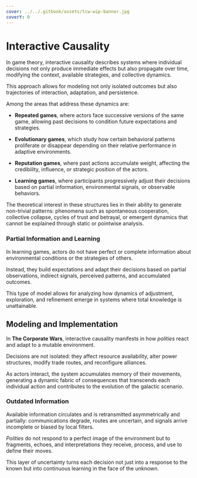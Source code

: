 ```yaml
---
cover: ../../.gitbook/assets/tcw-wip-banner.jpg
coverY: 0
---
```


# Interactive Causality

In game theory, interactive causality describes systems where individual decisions not only produce immediate effects but also propagate over time, modifying the context, available strategies, and collective dynamics.

This approach allows for modeling not only isolated outcomes but also trajectories of interaction, adaptation, and persistence.

Among the areas that address these dynamics are:

- **Repeated games**, where actors face successive versions of the same game, allowing past decisions to condition future expectations and strategies.
  
- **Evolutionary games**, which study how certain behavioral patterns proliferate or disappear depending on their relative performance in adaptive environments.
  
- **Reputation games**, where past actions accumulate weight, affecting the credibility, influence, or strategic position of the actors.
  
- **Learning games**, where participants progressively adjust their decisions based on partial information, environmental signals, or observable behaviors.

The theoretical interest in these structures lies in their ability to generate non-trivial patterns: phenomena such as spontaneous cooperation, collective collapse, cycles of trust and betrayal, or emergent dynamics that cannot be explained through static or pointwise analysis.

### Partial Information and Learning

In learning games, actors do not have perfect or complete information about environmental conditions or the strategies of others.

Instead, they build expectations and adapt their decisions based on partial observations, indirect signals, perceived patterns, and accumulated outcomes.

This type of model allows for analyzing how dynamics of adjustment, exploration, and refinement emerge in systems where total knowledge is unattainable.

## Modeling and Implementation

In **The Corporate Wars**, interactive causality manifests in how _polities_ react and adapt to a mutable environment.

Decisions are not isolated: they affect resource availability, alter power structures, modify trade routes, and reconfigure alliances.

As actors interact, the system accumulates memory of their movements, generating a dynamic fabric of consequences that transcends each individual action and contributes to the evolution of the galactic scenario.

### Outdated Information

Available information circulates and is retransmitted asymmetrically and partially: communications degrade, routes are uncertain, and signals arrive incomplete or biased by local filters.

_Polities_ do not respond to a perfect image of the environment but to fragments, echoes, and interpretations they receive, process, and use to define their moves.

This layer of uncertainty turns each decision not just into a response to the known but into continuous learning in the face of the unknown.
